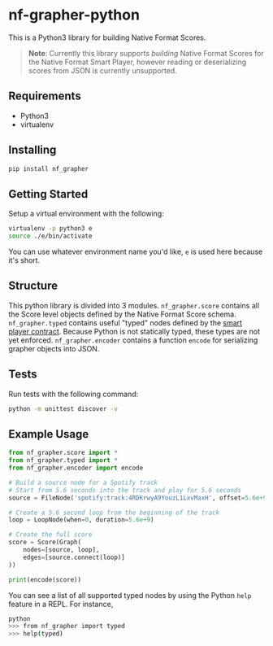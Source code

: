 # nf-grapher-python

This is a Python3 library for building Native Format Scores.

> **Note**: Currently this library supports _building_ Native Format Scores for the Native Format Smart Player, however reading or deserializing scores from JSON is currently unsupported.

## Requirements

- Python3
- virtualenv

## Installing

```bash
pip install nf_grapher
```

## Getting Started

Setup a virtual environment with the following:

```bash
virtualenv -p python3 e
source ./e/bin/activate
```

You can use whatever environment name you'd like, `e` is used here because it's short.

## Structure

This python library is divided into 3 modules. `nf_grapher.score` contains all the Score level objects
defined by the Native Format Score schema. `nf_grapher.typed` contains useful "typed" nodes defined
by the [smart player contract](../smart-player-contract.json). Because Python is not
statically typed, these types are not yet enforced. `nf_grapher.encoder` contains a function `encode`
for serializing grapher objects into JSON.

## Tests

Run tests with the following command:

```bash
python -m unittest discover -v
```

## Example Usage

```python
from nf_grapher.score import *
from nf_grapher.typed import *
from nf_grapher.encoder import encode

# Build a source node for a Spotify track
# Start from 5.6 seconds into the track and play for 5.6 seconds
source = FileNode('spotify:track:4RDKrwyA9YouzL1LxvMaxH', offset=5.6e+9, duration=5.6e+9)

# Create a 5.6 second loop from the beginning of the track
loop = LoopNode(when=0, duration=5.6e+9)

# Create the full score
score = Score(Graph(
    nodes=[source, loop],
    edges=[source.connect(loop)]
))

print(encode(score))
```

You can see a list of all supported typed nodes by using the Python `help` feature in a REPL.
For instance,

```bash
python
>>> from nf_grapher import typed
>>> help(typed)
```

